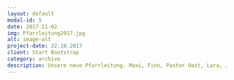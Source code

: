 ```yaml
---
layout: default
modal-id: 5
date: 2017-11-02
img: Pfarrleitung2017.jpg
alt: image-alt
project-date: 22.10.2017
client: Start Bootstrap
category: archive
description: Unsere neue Pfarrleitung. Maxi, Finn, Pastor Oest, Lara, Johanna und Julia. Wir begrüßen unsere neuen Gesichter Finn und Lara. Wir freuen uns sehr, dass ihr nun dabei seid!! Verabschiedet haben wir heute Nadine. Danke für 4 Jahre Hingabe und Motivation! Wir freuen uns auf die gemeinsame Arbeit! Auf ein gutes Jahr!
---
```

